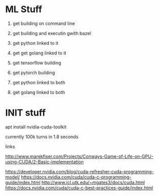 # ML Stuff

1. get building on command line
2. get building and executin gwith bazel

3. get python linked to it
4. get get golang linked to it

5. get tensorflow building
6. get pytorch building

7. get python linked to both
8. get golang linked to both

# INIT stuff
apt install nvidia-cuda-toolkit


currently 100k turns in 1.8 seconds


links

http://www.marekfiser.com/Projects/Conways-Game-of-Life-on-GPU-using-CUDA/2-Basic-implementation

https://developer.nvidia.com/blog/cuda-refresher-cuda-programming-model/
https://docs.nvidia.com/cuda/cuda-c-programming-guide/index.html
http://www.icl.utk.edu/~mgates3/docs/cuda.html
https://docs.nvidia.com/cuda/cuda-c-best-practices-guide/index.html
